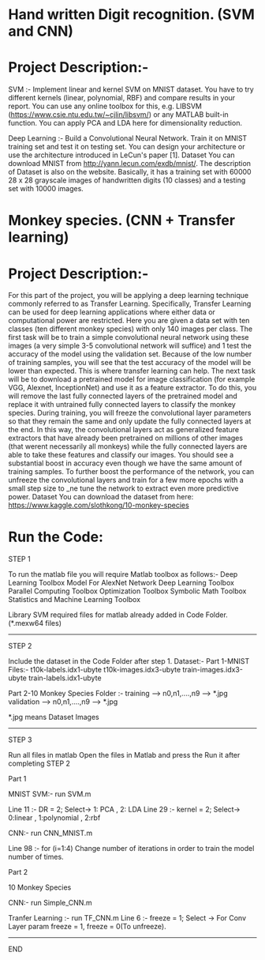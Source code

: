 # Hand written Digit recognition. (SVM and CNN) 
# Project Description:-

SVM :- Implement linear and kernel SVM on MNIST dataset. You have to try different kernels (linear, polynomial, RBF) and compare results in your report. You can use any online toolbox for this, e.g. LIBSVM (https://www.csie.ntu.edu.tw/~cjlin/libsvm/) or any MATLAB built-in function. You can apply PCA and LDA here for dimensionality reduction.

Deep Learning :- Build a Convolutional Neural Network. Train it on MNIST training set and test it on testing set. You can design your architecture or use the architecture introduced in LeCun's paper [1]. Dataset You can download MNIST from http://yann.lecun.com/exdb/mnist/. The description of Dataset is also on the website. Basically, it has a training set with 60000 28 x 28 grayscale images of handwritten digits (10 classes) and a testing set with 10000 images.

# Monkey species. (CNN + Transfer learning)
# Project Description:-

For this part of the project, you will be applying a deep learning technique commonly referred to as Transfer Learning. Specifically, Transfer Learning can be used for deep learning applications where either data or computational power are restricted. Here you are given a data set with ten classes (ten different monkey species) with only 140 images per class. The first task will be to train a simple convolutional neural network using these images (a very simple 3-5 convolutional network will suffice) and 1 test the accuracy of the model using the validation set. Because of the low number of training samples, you will see that the test accuracy of the model will be lower than expected. This is where transfer learning can help. The next task will be to download a pretrained model for image classification (for example VGG, Alexnet, InceptionNet) and use it as a feature extractor. To do this, you will remove the last fully connected layers of the pretrained model and replace it with untrained fully connected layers to classify the monkey species. During training, you will freeze the convolutional layer parameters so that they remain the same and only update the fully connected layers at the end. In this way, the convolutional layers act as generalized feature extractors that have already been pretrained on millions of other images (that werent necessarily all monkeys) while the fully connected layers are able to take these features and classify our images. You should see a substantial boost in accuracy even though we have the same amount of training samples. To further boost the performance of the network, you can unfreeze the convolutional layers and train for a few more epochs with a small step size to _ne tune the network to extract even more predictive power. Dataset You can download the dataset from here: https://www.kaggle.com/slothkong/10-monkey-species

# Run the Code:
STEP 1

To run the matlab file you will require Matlab toolbox as follows:-
Deep Learning Toolbox Model For AlexNet Network
Deep Learning Toolbox
Parallel Computing Toolbox
Optimization Toolbox
Symbolic Math Toolbox
Statistics and Machine Learning Toolbox

Library SVM required files for matlab already added in Code Folder.(*.mexw64 files)

--------------------------------------------------------------------------------------------

STEP 2

Include the dataset in the Code Folder after step 1.
Dataset:-
Part 1-MNIST
Files:-
t10k-labels.idx1-ubyte
t10k-images.idx3-ubyte
train-images.idx3-ubyte
train-labels.idx1-ubyte

Part 2-10 Monkey Species
Folder :- training --> n0,n1,....,n9 --> *.jpg
	  validation --> n0,n1,....,n9 --> *.jpg

*.jpg means Dataset Images

-----------------------------------------------------------------------------------------

STEP 3

Run all files in matlab
Open the files in Matlab and press the Run it after completing STEP 2

Part 1 

MNIST
SVM:- run SVM.m 

Line 11 :- DR = 2;    Select-> 1: PCA , 2: LDA
Line 29 :- kernel = 2; Select-> 0:linear , 1:polynomial , 2:rbf

CNN:- run CNN_MNIST.m 

Line 98 :-    for (i=1:4)
Change number of iterations in order to train the model number of times.

Part 2 

10 Monkey Species

CNN:- run Simple_CNN.m

Tranfer Learning :- run TF_CNN.m
Line 6 :- freeze = 1;   Select -> For Conv Layer param freeze = 1, freeze = 0(To unfreeze).

-------------------------------------------------------------------------------------------------
END


